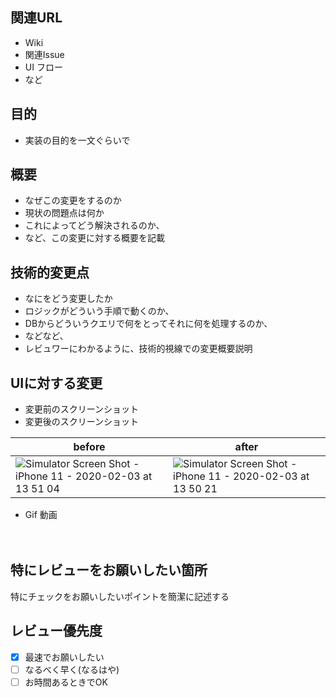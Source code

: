 <!-- あくまでテンプレートなので必ずしもすべての項目を埋めなくてよい -->

<!-- 要望のテンプレート -->
## 関連URL

* Wiki
* 関連Issue
* UI フロー
* など

## 目的

* 実装の目的を一文ぐらいで

## 概要

* なぜこの変更をするのか
* 現状の問題点は何か
* これによってどう解決されるのか、
* など、この変更に対する概要を記載


## 技術的変更点

* なにをどう変更したか
* ロジックがどういう手順で動くのか、
* DBからどういうクエリで何をとってそれに何を処理するのか、
* などなど、
* レビュワーにわかるように、技術的視線での変更概要説明



## UIに対する変更

* 変更前のスクリーンショット
* 変更後のスクリーンショット

before | after
---- | ----
![Simulator Screen Shot - iPhone 11 - 2020-02-03 at 13 51 04](https://user-images.githubusercontent.com/39001773/73813766-575da980-4824-11ea-8403-ac0fda255b1d.png) | ![Simulator Screen Shot - iPhone 11 - 2020-02-03 at 13 50 21](https://user-images.githubusercontent.com/39001773/73813794-70fef100-4824-11ea-8675-08796ac36328.png)


* Gif 動画

　
 
## 特にレビューをお願いしたい箇所
特にチェックをお願いしたいポイントを簡潔に記述する


## レビュー優先度
* [x] 最速でお願いしたい
* [ ] なるべく早く(なるはや)
* [ ] お時間あるときでOK
